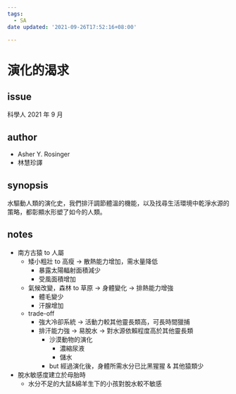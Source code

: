 ```yaml
---
tags:
  - SA
date updated: '2021-09-26T17:52:16+08:00'

---
```

# 演化的渴求

## issue

科學人 2021 年 9 月

## author

- Asher Y. Rosinger
- 林慧珍譯

## synopsis

水驅動人類的演化史，我們排汗調節體溫的機能，以及找尋生活環境中乾淨水源的策略，都彰顯水形塑了如今的人類。

## notes

- 南方古猿 to 人屬
  - 矮小粗壯 to 高瘦 → 散熱能力增加，需水量降低
    - 暴露太陽輻射面積減少
    - 受風面積增加
  - 氣候改變，森林 to 草原 → 身體變化 → 排熱能力增強
    - 體毛變少
    - 汗腺增加
  - trade-off
    - 強大冷卻系統 → 活動力較其他靈長類高，可長時間獵捕
    - 排汗能力強 → 易脫水 → 對水源依賴程度高於其他靈長類
      - 沙漠動物的演化
        - 濃縮尿液
        - 儲水
      - but 經過演化後，身體所需水分已比黑猩猩 & 其他猿類少
- 脫水敏感度建立於母胎時
  - 水分不足的大鼠&綿羊生下的小孩對脫水較不敏感
